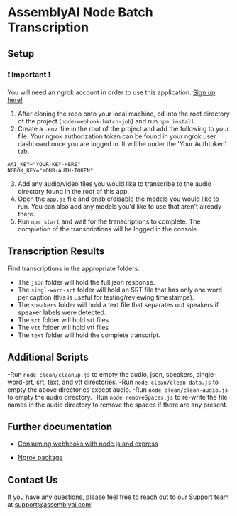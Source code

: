 # AssemblyAI Node Batch Transcription

## Setup

### ❗ Important ❗

You will need an ngrok account in order to use this application. [Sign up here!](https://dashboard.ngrok.com/signup)

1. After cloning the repo onto your local machine, cd into the root directory of the project (`node-webhook-batch-job`) and run `npm install`.
2. Create a `.env `file in the root of the project and add the following to your file. Your ngrok authorization token can be found in your ngrok user dashboard once you are logged in. It will be under the 'Your Authtoken' tab.

```
AAI_KEY="YOUR-KEY-HERE"
NGROK_KEY="YOUR-AUTH-TOKEN"
```

3. Add any audio/video files you would like to transcribe to the audio directory found in the root of this app.
4. Open the `app.js` file and enable/disable the models you would like to run. You can also add any models you'd like to use that aren't already there.
5. Run `npm start` and wait for the transcriptions to complete. The completion of the transcriptions will be logged in the console.

## Transcription Results

Find transcriptions in the appropriate folders:

- The `json` folder will hold the full json response.
- The `singl-word-srt` folder will hold an SRT file that has only one word per caption (this is useful for testing/reviewing timestamps).
- The `speakers` folder will hold a text file that separates out speakers if speaker labels were detected.
- The `srt` folder will hold srt files
- The `vtt` folder will hold vtt files
- The `text` folder will hold the complete transcript.

## Additional Scripts

-Run `node clean/cleanup.js` to empty the audio, json, speakers, single-word-srt, srt, text, and vtt directories.
-Run `node clean/clean-data.js` to empty the above directories except audio.
-Run `node clean/clean-audio.js` to empty the audio directory.
-Run `node removeSpaces.js` to re-write the file names in the audio directory to remove the spaces if there are any present.

## Further documentation

- [Consuming webhooks with node.js and express](https://medium.com/@BearerSH/consuming-webhooks-with-node-js-and-express-50e007fc7ae2)

- [Ngrok package](https://www.npmjs.com/package/ngrok)

## Contact Us

If you have any questions, please feel free to reach out to our Support team at support@assemblyai.com!
